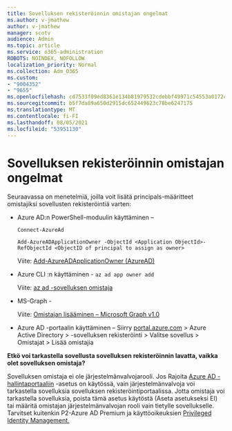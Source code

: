 ```yaml
---
title: Sovelluksen rekisteröinnin omistajan ongelmat
ms.author: v-jmathew
author: v-jmathew
manager: scotv
audience: Admin
ms.topic: article
ms.service: o365-administration
ROBOTS: NOINDEX, NOFOLLOW
localization_priority: Normal
ms.collection: Adm_O365
ms.custom:
- "9004352"
- "9655"
ms.openlocfilehash: cd7533f09ed8361e134b81979532cdebbf49971c54553a0172c7527f30e319bb
ms.sourcegitcommit: b5f7da89a650d2915dc652449623c78be6247175
ms.translationtype: MT
ms.contentlocale: fi-FI
ms.lasthandoff: 08/05/2021
ms.locfileid: "53951130"
---
```

# <a name="app-registration-owner-issues"></a>Sovelluksen rekisteröinnin omistajan ongelmat

Seuraavassa on menetelmiä, joilla voit lisätä principals-määritteet omistajiksi sovellusten rekisteröintiä varten:

- Azure AD:n PowerShell-moduulin käyttäminen –

    `Connect-AzureAd`

    `Add-AzureADApplicationOwner -ObjectId <Application ObjectId>-RefObjectId <ObjectID of principal to assign as owner>`

    Viite: [Add-AzureADApplicationOwner (AzureAD)](https://docs.microsoft.com/powershell/module/azuread/add-azureadapplicationowner)
- Azure CLI :n käyttäminen - `az ad app owner add`

    Viite: [az ad -sovelluksen omistaja](https://docs.microsoft.com/cli/azure/ad/app/owner)
- MS-Graph -

    Viite: [Omistajan lisääminen – Microsoft Graph v1.0](https://docs.microsoft.com/graph/api/application-post-owners)
- Azure AD -portaalin käyttäminen – Siirry [portal.azure.com](https://portal.azure.com/) > Azure Active Directory > -sovelluksen rekisteröinti > Valitse sovellus > Omistajat > Lisää omistajia

**Etkö voi tarkastella sovellusta sovelluksen rekisteröinnin lavatta, vaikka olet sovelluksen omistaja?**

Sovelluksen omistaja ei ole järjestelmänvalvojarooli. Jos Rajoita [Azure AD -hallintaportaaliin](https://docs.microsoft.com/azure/active-directory/fundamentals/users-default-permissions) -asetus on käytössä, vain järjestelmänvalvoja voi tarkastella sovelluksia sovelluksen rekisteröintiportaalissa. Jotta omistaja voi tarkastella sovelluksia, poista tämä asetus käytöstä (Aseta asetukseksi EI) tai määritä omistajan järjestelmänvalvojan rooli vain tietylle sovellukselle. Tarvitset kuitenkin P2-Azure AD Premium ja käyttöoikeuksien [Privileged Identity Management.](https://docs.microsoft.com/azure/active-directory/privileged-identity-management/pim-configure)
